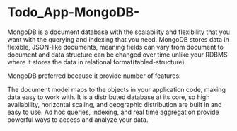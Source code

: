# Todo_App-MongoDB-

MongoDB is a document database with the scalability and flexibility that you want with the querying and indexing that you need. MongoDB stores data in flexible, JSON-like documents, meaning fields can vary from document to document and data structure can be changed over time unlike your RDBMS where it stores the data in relational format(tabled-structure).

MongoDB preferred because it provide number of features:

The document model maps to the objects in your application code, making data easy to work with.
It is a distributed database at its core, so high availability, horizontal scaling, and geographic distribution are built in and easy to use.
Ad hoc queries, indexing, and real time aggregation provide powerful ways to access and analyze your data.

